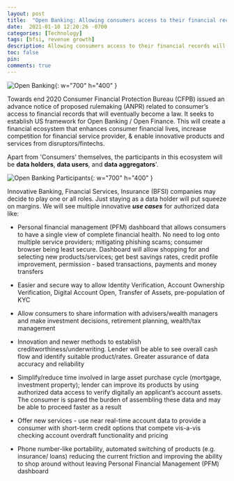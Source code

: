 ```yaml
---
layout: post
title:  "Open Banking: Allowing consumers access to their financial records"
date:  2021-01-10 12:20:26 -0700
categories: [Technology]
tags: [bfsi, revenue growth]
description: Allowing consumers access to their financial records will lead to digital transformation of BFSI industry
toc: false
pin: 
comments: true
---
```


![Open Banking](https://ketanhm.github.io/images/saving.png){: w="700" h="400" }

Towards end 2020 Consumer Financial Protection Bureau (CFPB) issued an advance notice of proposed rulemaking (ANPR) related to consumer’s access to financial records that will eventually become a law. It seeks to establish US framework for Open Banking / Open Finance. This will create a financial ecosystem that enhances consumer financial lives, increase competition for financial service provider, & enable innovative products and services from disruptors/fintechs.

Apart from 'Consumers' themselves, the participants in this ecosystem will be **data holders**, **data users**, and **data aggregators**'.


![Open Banking Participants](https://ketanhm.github.io/images/openbanking.png){: w="700" h="400" }


Innovative Banking, Financial Services, Insurance (BFSI) companies may decide to play one or all roles. Just staying as a data holder will put squeeze on margins. We will see multiple innovative ***use cases*** for authorized data like:

- Personal financial management (PFM) dashboard that allows consumers to have a single view of complete financial health. No need to log onto multiple service providers; mitigating phishing scams; consumer browser being least secure. Dashboard will allow shopping for and selecting new products/services; get best savings rates, credit profile improvement, permission - based transactions, payments and money transfers

- Easier and secure way to allow Identity Verification, Account Ownership Verification, Digital Account Open, Transfer of Assets, pre-population of KYC

- Allow consumers to share information with advisers/wealth managers and make investment decisions, retirement planning, wealth/tax management

- Innovation and newer methods to establish creditworthiness/underwriting. Lender will be able to see overall cash flow and identify suitable product/rates. Greater assurance of data accuracy and reliability

- Simplify/reduce time involved in large asset purchase cycle (mortgage, investment property); lender can improve its products by using authorized data access to verify digitally an applicant’s account assets. The consumer is spared the burden of assembling these data and may be able to proceed faster as a result

- Offer new services - use near real-time account data to provide a consumer with short-term credit options that compete vis-a-vis checking account overdraft functionality and pricing

- Phone number-like portability, automated switching of products (e.g. insurance/ loans) reducing the current friction and improving the ability to shop around without leaving Personal Financial Management (PFM) dashboard
